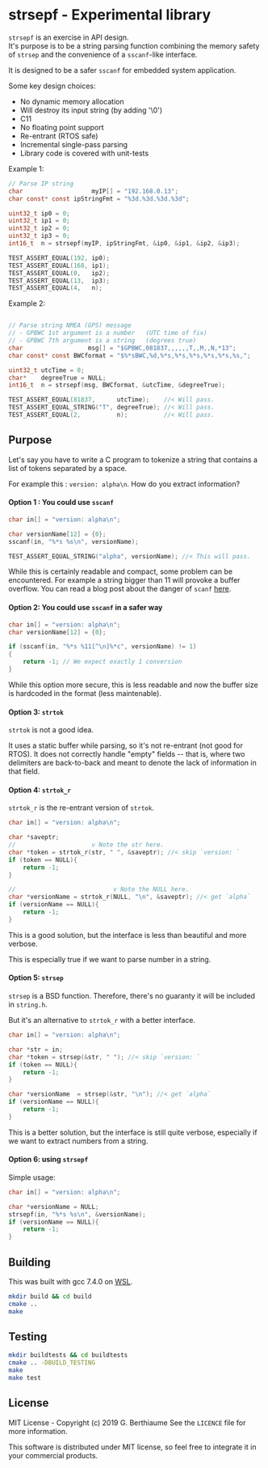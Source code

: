 # strsepf - Experimental library

`strsepf` is an exercise in API design.  
It's purpose is to be a string parsing function combining the memory safety of `strsep` and the convenience of a `sscanf`-like interface.

It is designed to be a safer `sscanf` for embedded system application.

Some key design choices:

- No dynamic memory allocation
- Will destroy its input string (by adding '\0')
- C11
- No floating point support
- Re-entrant (RTOS safe)
- Incremental single-pass parsing
- Library code is covered with unit-tests

Example 1:

```c
// Parse IP string
char                   myIP[] = "192.168.0.13";
char const* const ipStringFmt = "%3d.%3d.%3d.%3d";

uint32_t ip0 = 0;
uint32_t ip1 = 0;
uint32_t ip2 = 0;
uint32_t ip3 = 0;
int16_t  n = strsepf(myIP, ipStringFmt, &ip0, &ip1, &ip2, &ip3);

TEST_ASSERT_EQUAL(192, ip0);
TEST_ASSERT_EQUAL(168, ip1);
TEST_ASSERT_EQUAL(0,   ip2);
TEST_ASSERT_EQUAL(13,  ip3);
TEST_ASSERT_EQUAL(4,   n);

```

Example 2:

```c

// Parse string NMEA (GPS) message
// - GPBWC 1st argument is a number   (UTC time of fix)
// - GPBWC 7th argument is a string   (degrees true)
char                  msg[] = "$GPBWC,081837,,,,,,T,,M,,N,*13";
char const* const BWCformat = "$%*sBWC,%d,%*s,%*s,%*s,%*s,%*s,%s,";

uint32_t utcTime = 0;
char*    degreeTrue = NULL;
int16_t  n = strsepf(msg, BWCformat, &utcTime, &degreeTrue);

TEST_ASSERT_EQUAL(81837,      utcTime);    //< Will pass.
TEST_ASSERT_EQUAL_STRING("T", degreeTrue); //< Will pass.
TEST_ASSERT_EQUAL(2,          n);          //< Will pass.

```

## Purpose

Let's say you have to write a C program to tokenize a string that contains a list of tokens separated by a space.

For example this : `version: alpha\n`. How do you extract information?

#### Option 1 : You could use `sscanf`

```c
char in[] = "version: alpha\n";

char versionName[12] = {0};
sscanf(in, "%*s %s\n", versionName);

TEST_ASSERT_EQUAL_STRING("alpha", versionName); //< This will pass.
```

While this is certainly readable and compact, some problem can be encountered. For example a string bigger than 11 will provoke a buffer overflow.
You can read a blog post about the danger of `scanf` [here](http://sekrit.de/webdocs/c/beginners-guide-away-from-scanf.html).

#### Option 2: You could use `sscanf` in a safer way

```c
char in[] = "version: alpha\n";
char versionName[12] = {0};

if (sscanf(in, "%*s %11[^\n]%*c", versionName) != 1)
{
    return -1; // We expect exactly 1 conversion
}
```

While this option more secure, this is less readable and now the buffer size is hardcoded in the format (less maintenable).

#### Option 3: `strtok`

`strtok` is not a good idea.

It uses a static buffer while parsing, so it's not re-entrant (not good for RTOS).
It does not correctly handle "empty" fields -- that is, where two delimiters are back-to-back and meant to denote the lack of information in that field.

#### Option 4: `strtok_r`

`strtok_r` is the re-entrant version of `strtok`.

```c
char in[] = "version: alpha\n";

char *saveptr;
//                     v Note the str here.
char *token = strtok_r(str, " ", &saveptr); //< skip `version: `
if (token == NULL){
    return -1;
}

//                           v Note the NULL here.
char *versionName = strtok_r(NULL, "\n", &saveptr); //< get `alpha`
if (versionName == NULL){
    return -1;
}
```

This is a good solution, but the interface is less than beautiful and more verbose.

This is especially true if we want to parse number in a string.

#### Option 5: `strsep`

`strsep` is a BSD function. Therefore, there's no guaranty it will be included in `string.h`.

But it's an alternative to `strtok_r` with a better interface.

```c
char in[] = "version: alpha\n";

char *str = in;
char *token = strsep(&str, " "); //< skip `version: `
if (token == NULL){
    return -1;
}

char *versionName  = strsep(&str, "\n"); //< get `alpha`
if (versionName == NULL){
    return -1;
}
```

This is a better solution, but the interface is still quite verbose, especially if we want to extract numbers from a string.

#### Option 6: using `strsepf`

Simple usage:

```c
char in[] = "version: alpha\n";

char *versionName = NULL;
strsepf(in, "%*s %s\n", &versionName);
if (versionName == NULL){
    return -1;
}
```

## Building

This was built with gcc 7.4.0 on [WSL](https://wiki.ubuntu.com/WSL).

```sh
mkdir build && cd build
cmake ..
make
```

## Testing

```sh
mkdir buildtests && cd buildtests
cmake .. -DBUILD_TESTING
make
make test
```

## License

MIT License - Copyright (c) 2019 G. Berthiaume
See the `LICENCE` file for more information.

This software is distributed under MIT license, so feel free to integrate it in your commercial products.
